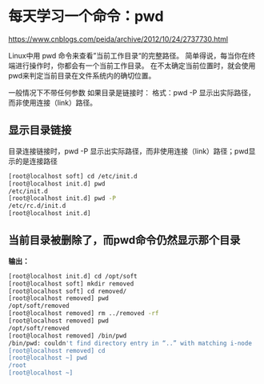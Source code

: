 # 每天学习一个命令：pwd

https://www.cnblogs.com/peida/archive/2012/10/24/2737730.html

Linux中用 pwd 命令来查看”当前工作目录“的完整路径。 简单得说，每当你在终端进行操作时，你都会有一个当前工作目录。 
在不太确定当前位置时，就会使用pwd来判定当前目录在文件系统内的确切位置。

一般情况下不带任何参数
如果目录是链接时：
格式：pwd -P 显示出实际路径，而非使用连接（link）路径。 

## 显示目录链接

目录连接链接时，pwd -P 显示出实际路径，而非使用连接（link）路径；pwd显示的是连接路径

```sh
[root@localhost soft] cd /etc/init.d 
[root@localhost init.d] pwd
/etc/init.d
[root@localhost init.d] pwd -P
/etc/rc.d/init.d
[root@localhost init.d]
```

## 当前目录被删除了，而pwd命令仍然显示那个目录

 **输出：**

```sh
[root@localhost init.d] cd /opt/soft
[root@localhost soft] mkdir removed
[root@localhost soft] cd removed/
[root@localhost removed] pwd
/opt/soft/removed
[root@localhost removed] rm ../removed -rf
[root@localhost removed] pwd
/opt/soft/removed
[root@localhost removed] /bin/pwd
/bin/pwd: couldn't find directory entry in “..” with matching i-node
[root@localhost removed] cd 
[root@localhost ~] pwd
/root
[root@localhost ~]
```

